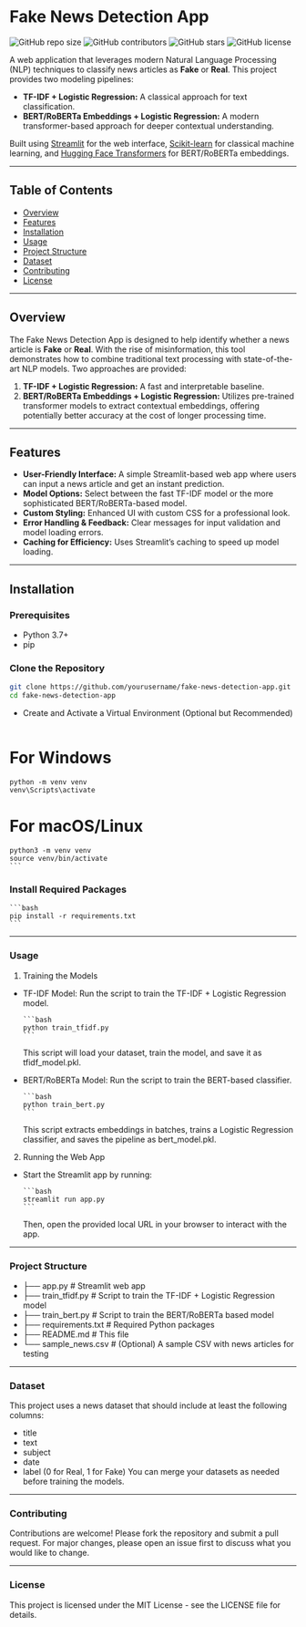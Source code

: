 # Fake News Detection App

![GitHub repo size](https://img.shields.io/github/repo-size/yourusername/fake-news-detection-app)
![GitHub contributors](https://img.shields.io/github/contributors/yourusername/fake-news-detection-app)
![GitHub stars](https://img.shields.io/github/stars/yourusername/fake-news-detection-app?style=social)
![GitHub license](https://img.shields.io/github/license/yourusername/fake-news-detection-app)

A web application that leverages modern Natural Language Processing (NLP) techniques to classify news articles as **Fake** or **Real**. This project provides two modeling pipelines:

- **TF-IDF + Logistic Regression:** A classical approach for text classification.
- **BERT/RoBERTa Embeddings + Logistic Regression:** A modern transformer-based approach for deeper contextual understanding.

Built using [Streamlit](https://streamlit.io/) for the web interface, [Scikit-learn](https://scikit-learn.org/) for classical machine learning, and [Hugging Face Transformers](https://huggingface.co/transformers/) for BERT/RoBERTa embeddings.

---

## Table of Contents

- [Overview](#overview)
- [Features](#features)
- [Installation](#installation)
- [Usage](#usage)
- [Project Structure](#project-structure)
- [Dataset](#dataset)
- [Contributing](#contributing)
- [License](#license)

---

## Overview

The Fake News Detection App is designed to help identify whether a news article is **Fake** or **Real**. With the rise of misinformation, this tool demonstrates how to combine traditional text processing with state-of-the-art NLP models. Two approaches are provided:

1. **TF-IDF + Logistic Regression:** A fast and interpretable baseline.
2. **BERT/RoBERTa Embeddings + Logistic Regression:** Utilizes pre-trained transformer models to extract contextual embeddings, offering potentially better accuracy at the cost of longer processing time.

---

## Features

- **User-Friendly Interface:** A simple Streamlit-based web app where users can input a news article and get an instant prediction.
- **Model Options:** Select between the fast TF-IDF model or the more sophisticated BERT/RoBERTa-based model.
- **Custom Styling:** Enhanced UI with custom CSS for a professional look.
- **Error Handling & Feedback:** Clear messages for input validation and model loading errors.
- **Caching for Efficiency:** Uses Streamlit’s caching to speed up model loading.

---

## Installation

### Prerequisites

- Python 3.7+
- pip

### Clone the Repository

```bash
git clone https://github.com/yourusername/fake-news-detection-app.git
cd fake-news-detection-app
```

- Create and Activate a Virtual Environment (Optional but Recommended)

  ```bash

  ```

# For Windows

    python -m venv venv
    venv\Scripts\activate

# For macOS/Linux

    python3 -m venv venv
    source venv/bin/activate
    ```

### Install Required Packages

    ```bash
    pip install -r requirements.txt
    ```

---

### Usage

1. Training the Models

- TF-IDF Model:
  Run the script to train the TF-IDF + Logistic Regression model.

      ```bash
      python train_tfidf.py
      ```

  This script will load your dataset, train the model, and save it as tfidf_model.pkl.

- BERT/RoBERTa Model:
  Run the script to train the BERT-based classifier.

      ```bash
      python train_bert.py
      ```

  This script extracts embeddings in batches, trains a Logistic Regression classifier, and saves the pipeline as bert_model.pkl.

2. Running the Web App

- Start the Streamlit app by running:

      ```bash
      streamlit run app.py
      ```

  Then, open the provided local URL in your browser to interact with the app.

---

### Project Structure

- ├── app.py # Streamlit web app
- ├── train_tfidf.py # Script to train the TF-IDF + Logistic Regression model
- ├── train_bert.py # Script to train the BERT/RoBERTa based model
- ├── requirements.txt # Required Python packages
- ├── README.md # This file
- └── sample_news.csv # (Optional) A sample CSV with news articles for testing

---

### Dataset

This project uses a news dataset that should include at least the following columns:

- title
- text
- subject
- date
- label (0 for Real, 1 for Fake)
  You can merge your datasets as needed before training the models.

---

### Contributing

Contributions are welcome! Please fork the repository and submit a pull request. For major changes, please open an issue first to discuss what you would like to change.

---

### License

This project is licensed under the MIT License - see the LICENSE file for details.

